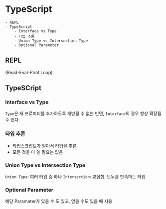 # TypeScript

```
- REPL
- TypeScript
    - Interface vs Type
    - 타입 추론
    - Union Type vs Intersection Type
    - Optional Parameter
```

## REPL

(Read-Eval-Print Loop)

## TypeSCript

### Interface vs Type

`Type`은 새 프로퍼티를 추가하도록 개방될 수 없는 반면, `Interface`의 경우 항상 확장될 수 있다.

### 타입 추론

- 타입스크립트가 알아서 타입을 추론
- 모든 것을 다 쓸 필요는 없음

### Union Type vs Intersection Type

`Union Type`: 여러 타입 중 하나
`Intersection`: 교집합, 모두를 만족하는 타입

### Optional Parameter

해당 Parameter가 있을 수 도 있고, 없을 수도 있을 때 사용
